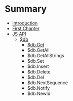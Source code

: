 # Summary

* [Introduction](README.md)
* [First Chapter](chapter1.md)
* [JS API](js_api.md)
   * [$db](db.md)
       * [$db.Get](db.get.md)
       * $db.GetAll
       * $db.GetAllStrings
       * $db.Set
       * $db.Insert
       * $db.Delete
       * $db.Del
       * $db.NextSequence
       * $db.Notify
       * $db.NewId

